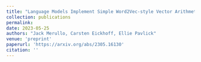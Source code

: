 ```yaml
---
title: "Language Models Implement Simple Word2Vec-style Vector Arithmetic"
collection: publications
permalink: 
date: 2023-05-25
authors: "Jack Merullo, Carsten Eickhoff, Ellie Pavlick"
venue: 'preprint'
paperurl: 'https://arxiv.org/abs/2305.16130'
citation: ''
---
```

